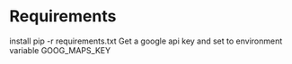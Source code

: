 # Requirements
install pip -r requirements.txt
Get a google api key and set to environment variable GOOG_MAPS_KEY
